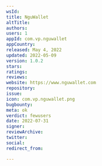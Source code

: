 ```yaml
---
wsId: 
title: NguWallet
altTitle: 
authors: 
users: 1
appId: com.vp.nguwallet
appCountry: 
released: May 4, 2022
updated: 2022-05-09
version: 1.0.2
stars: 
ratings: 
reviews: 
website: https://www.nguwallet.com
repository: 
issue: 
icon: com.vp.nguwallet.png
bugbounty: 
meta: ok
verdict: fewusers
date: 2022-07-31
signer: 
reviewArchive: 
twitter: 
social: 
redirect_from: 

---
```


